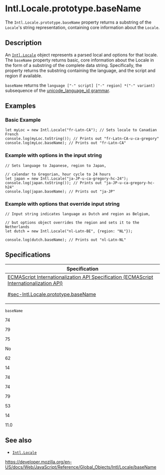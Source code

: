 # Intl.Locale.prototype.baseName

The `Intl.Locale.prototype.baseName` property returns a substring of the `Locale`'s string representation, containing core information about the `Locale`.

## Description

An [`Intl.Locale`](../locale) object represents a parsed local and options for that locale. The `baseName` property returns basic, core information about the Locale in the form of a substring of the complete data string. Specifically, the property returns the substring containing the language, and the script and region if available.

`baseName` returns the `language ["-" script] ["-" region] *("-" variant)` subsequence of the [unicode_language_id grammar](https://www.unicode.org/reports/tr35/#Identifiers).

## Examples

### Basic Example

    let myLoc = new Intl.Locale("fr-Latn-CA"); // Sets locale to Canadian French
    console.log(myLoc.toString()); // Prints out "fr-Latn-CA-u-ca-gregory"
    console.log(myLoc.baseName); // Prints out "fr-Latn-CA"

### Example with options in the input string

    // Sets language to Japanese, region to Japan,

    // calendar to Gregorian, hour cycle to 24 hours
    let japan = new Intl.Locale("ja-JP-u-ca-gregory-hc-24");
    console.log(japan.toString()); // Prints out "ja-JP-u-ca-gregory-hc-h24"
    console.log(japan.baseName); // Prints out "ja-JP"

### Example with options that override input string

    // Input string indicates language as Dutch and region as Belgium,

    // but options object overrides the region and sets it to the Netherlands
    let dutch = new Intl.Locale("nl-Latn-BE", {region: "NL"});

    console.log(dutch.baseName); // Prints out "nl-Latn-NL"

## Specifications

<table>
<thead>
<tr class="header">
<th>Specification</th>
</tr>
</thead>
<tbody>
<tr class="odd">
<td>
<a href="https://tc39.es/ecma402/#sec-Intl.Locale.prototype.baseName">ECMAScript Internationalization API Specification (ECMAScript Internationalization API) 
<br/>

<span class="small">#sec-Intl.Locale.prototype.baseName</span>
</a>
</td>
</tr>
</tbody>
</table>

`baseName`

74

79

75

No

62

14

74

74

79

53

14

11.0

## See also

-   [`Intl.Locale`](../locale)

<a href="https://developer.mozilla.org/en-US/docs/Web/JavaScript/Reference/Global_Objects/Intl/Locale/baseName" class="_attribution-link">https://developer.mozilla.org/en-US/docs/Web/JavaScript/Reference/Global_Objects/Intl/Locale/baseName</a>
